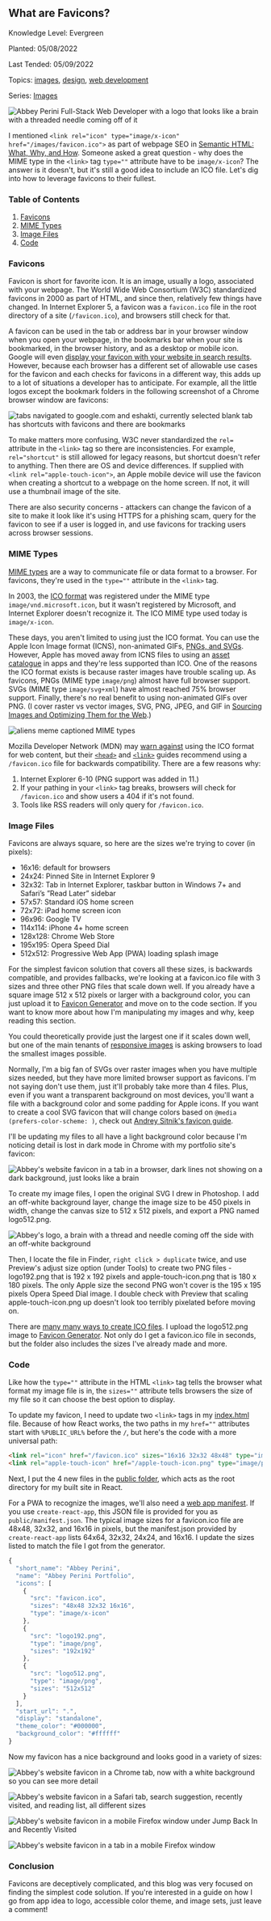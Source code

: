 ## What are Favicons?

Knowledge Level: Evergreen

Planted: 05/08/2022

Last Tended: 05/09/2022

Topics: [images](/topic.html?topic=images), [design](/topic.html?topic=design), [web development](/topic.html?topic=webDevelopment)

Series: [Images](/series.html?series=images)

![Abbey Perini Full-Stack Web Developer with a logo that looks like a brain with a threaded needle coming off of it](https://images.abbeyperini.com/images-series/banner.png)

I mentioned `<link rel="icon" type="image/x-icon" href="/images/favicon.ico">` as part of webpage SEO in [Semantic HTML: What, Why, and How](/blog.html?blog=HTML). Someone asked a great question - why does the MIME type in the `<link>` tag `type=""` attribute have to be `image/x-icon`? The answer is it doesn't, but it's still a good idea to include an ICO file. Let's dig into how to leverage favicons to their fullest.

### Table of Contents

1. [Favicons](#favicons)
2. [MIME Types](#mime-types)
3. [Image Files](#image-files)
4. [Code](#code)

### Favicons

Favicon is short for favorite icon. It is an image, usually a logo, associated with your webpage. The World Wide Web Consortium (W3C) standardized favicons in 2000 as part of HTML, and since then, relatively few things have changed. In Internet Explorer 5, a favicon was a `favicon.ico` file in the root directory of a site (`/favicon.ico`), and browsers still check for that.

A favicon can be used in the tab or address bar in your browser window when you open your webpage, in the bookmarks bar when your site is bookmarked, in the browser history, and as a desktop or mobile icon. Google will even [display your favicon with your website in search results](https://developers.google.com/search/docs/advanced/appearance/favicon-in-search). However, because each browser has a different set of allowable use cases for the favicon and each checks for favicons in a different way, this adds up to a lot of situations a developer has to anticipate. For example, all the little logos except the bookmark folders in the following screenshot of a Chrome browser window are favicons:

![tabs navigated to google.com and eshakti, currently selected blank tab has shortcuts with favicons and there are bookmarks](https://images.abbeyperini.com/images-series/tabs.png)

To make matters more confusing, W3C never standardized the `rel=` attribute in the `<link>` tag so there are inconsistencies. For example, `rel="shortcut"` is still allowed for legacy reasons, but shortcut doesn't refer to anything. Then there are OS and device differences. If supplied with `<link rel="apple-touch-icon">`, an Apple mobile device will use the favicon when creating a shortcut to a webpage on the home screen. If not, it will use a thumbnail image of the site.

There are also security concerns - attackers can change the favicon of a site to make it look like it's using HTTPS for a phishing scam, query for the favicon to see if a user is logged in, and use favicons for tracking users across browser sessions.  

### MIME Types

[MIME types](https://developer.mozilla.org/en-US/docs/Web/HTTP/Basics_of_HTTP/MIME_types) are a way to communicate file or data format to a browser. For favicons, they're used in the `type=""` attribute in the `<link>` tag.

In 2003, the [ICO format](/blog.html?blog=ico) was registered under the MIME type `image/vnd.microsoft.icon`, but it wasn't registered by Microsoft, and Internet Explorer doesn't recognize it. The ICO MIME type used today is `image/x-icon`.

These days, you aren't limited to using just the ICO format. You can use the Apple Icon Image format (ICNS), non-animated GIFs, [PNGs, and SVGs](https://caniuse.com/?search=favicon). However, Apple has moved away from ICNS files to using an [asset catalogue](https://developer.apple.com/documentation/xcode/configuring-your-app-icon) in apps and they're less supported than ICO. One of the reasons the ICO format exists is because raster images have trouble scaling up. As favicons, PNGs (MIME type `image/png`) almost have full browser support. SVGs (MIME type `image/svg+xml`) have almost reached 75% browser support. Finally, there's no real benefit to using non-animated GIFs over PNG. (I cover raster vs vector images, SVG, PNG, JPEG, and GIF in [Sourcing Images and Optimizing Them for the Web](/blog.html?blog=images).)

![aliens meme captioned MIME types](https://images.abbeyperini.com/images-series/mime.jpeg)

Mozilla Developer Network (MDN) may [warn against](https://developer.mozilla.org/en-US/docs/Web/Media/Formats/Image_types#:~:text=be%20well%20supported.-,Warning%3A,-ICO%20files%20should) using the ICO format for web content, but their [`<head>`](https://developer.mozilla.org/en-US/docs/Learn/HTML/Introduction_to_HTML/The_head_metadata_in_HTML) and [`<link>`](https://developer.mozilla.org/en-US/docs/Web/HTML/Element/link) guides recommend using a `/favicon.ico` file for backwards compatibility. There are a few reasons why:

1. Internet Explorer 6-10 (PNG support was added in 11.)
2. If your pathing in your `<link>` tag breaks, browsers will check for `/favicon.ico` and show users a 404 if it's not found.
3. Tools like RSS readers will only query for `/favicon.ico`.

### Image Files

Favicons are always square, so here are the sizes we're trying to cover (in pixels):

- 16x16: default for browsers
- 24x24: Pinned Site in Internet Explorer 9
- 32x32: Tab in Internet Explorer, taskbar button in Windows 7+ and Safari’s ”Read Later” sidebar
- 57x57: Standard iOS home screen
- 72x72: iPad home screen icon
- 96x96: Google TV
- 114x114: iPhone 4+ home screen
- 128x128: Chrome Web Store
- 195x195: Opera Speed Dial
- 512x512: Progressive Web App (PWA) loading splash image

For the simplest favicon solution that covers all these sizes, is backwards compatible, and provides fallbacks, we're looking at a favicon.ico file with 3 sizes and three other PNG files that scale down well. If you already have a square image 512 x 512 pixels or larger with a background color, you can just upload it to [Favicon Generator](https://favicon.io/favicon-converter/) and move on to the code section. If you want to know more about how I'm manipulating my images and why, keep reading this section.

You could theoretically provide just the largest one if it scales down well, but one of the main tenants of [responsive images](https://developer.mozilla.org/en-US/docs/Learn/HTML/Multimedia_and_embedding/Responsive_images) is asking browsers to load the smallest images possible.

Normally, I'm a big fan of SVGs over raster images when you have multiple sizes needed, but they have more limited browser support as favicons. I'm not saying don't use them, just it'll probably take more than 4 files. Plus, even if you want a transparent background on most devices, you'll want a file with a background color and some padding for Apple icons. If you want to create a cool SVG favicon that will change colors based on `@media (prefers-color-scheme: )`, check out [Andrey Sitnik's favicon guide](https://evilmartians.com/chronicles/how-to-favicon-in-2021-six-files-that-fit-most-needs#:~:text=A%C2%A0single%20SVG%20icon%20with%20a%C2%A0light/dark%20version%20for%20modern%20browsers).

I'll be updating my files to all have a light background color because I'm noticing detail is lost in dark mode in Chrome with my portfolio site's favicon:

![Abbey's website favicon in a tab in a browser, dark lines not showing on a dark background, just looks like a brain](https://images.abbeyperini.com/images-series/brain.png)

To create my image files, I open the original SVG I drew in Photoshop. I add an off-white background layer, change the image size to be 450 pixels in width, change the canvas size to 512 x 512 pixels, and export a PNG named logo512.png.

![Abbey's logo, a brain with a thread and needle coming off the side with an off-white background](https://images.abbeyperini.com/images-series/square-logo.png)

Then, I locate the file in Finder, `right click > duplicate` twice, and use Preview's adjust size option (under Tools) to create two PNG files - logo192.png that is 192 x 192 pixels and apple-touch-icon.png that is 180 x 180 pixels. The only Apple size the second PNG won't cover is the 195 x 195 pixels Opera Speed Dial image. I double check with Preview that scaling apple-touch-icon.png up doesn't look too terribly pixelated before moving on.

There are [many many ways to create ICO files](/blog.html?blog=ico#:~:text=There%20are%20so%20many%20ways%20to%20convert%20images%20to%20ICO%20format). I upload the logo512.png image to [Favicon Generator](https://favicon.io/favicon-converter/). Not only do I get a favicon.ico file in seconds, but the folder also includes the sizes I've already made and more.

### Code

Like how the `type=""` attribute in the HTML `<link>` tag tells the browser what format my image file is in, the `sizes=""` attribute tells browsers the size of my file so it can choose the best option to display.

To update my favicon, I need to update two `<link>` tags in my [index.html](https://github.com/abbeyperini/Portfolio2.0/blob/master/portfolio/public/index.html) file. Because of how React works, the two paths in my `href=""` attributes start with `%PUBLIC_URL%` before the `/`, but here's the code with a more universal path:

```HTML
<link rel="icon" href="/favicon.ico" sizes="16x16 32x32 48x48" type="image/x-icon">
<link rel="apple-touch-icon" href="/apple-touch-icon.png" type="image/png">
```

Next, I put the 4 new files in the [public folder](https://github.com/abbeyperini/Portfolio2.0/tree/master/portfolio/public), which acts as the root directory for my built site in React.  

For a PWA to recognize the images, we'll also need a [web app manifest](https://developer.mozilla.org/en-US/docs/Web/Manifest). If you use `create-react-app`, this JSON file is provided for you as `public/manifest.json`. The typical image sizes for a favicon.ico file are 48x48, 32x32, and 16x16 in pixels, but the manifest.json provided by `create-react-app` lists 64x64, 32x32, 24x24, and 16x16. I update the sizes listed to match the file I got from the generator.

```JavaScript
{
  "short_name": "Abbey Perini",
  "name": "Abbey Perini Portfolio",
  "icons": [
    {
      "src": "favicon.ico",
      "sizes": "48x48 32x32 16x16",
      "type": "image/x-icon"
    },
    {
      "src": "logo192.png",
      "type": "image/png",
      "sizes": "192x192"
    },
    {
      "src": "logo512.png",
      "type": "image/png",
      "sizes": "512x512"
    }
  ],
  "start_url": ".",
  "display": "standalone",
  "theme_color": "#000000",
  "background_color": "#ffffff"
}
```

Now my favicon has a nice background and looks good in a variety of sizes:

![Abbey's website favicon in a Chrome tab, now with a white background so you can see more detail](https://images.abbeyperini.com/images-series/favicon.png)

![Abbey's website favicon in a Safari tab, search suggestion, recently visited, and reading list, all different sizes](https://images.abbeyperini.com/images-series/safari.png)

![Abbey's website favicon in a mobile Firefox window under Jump Back In and Recently Visited](https://images.abbeyperini.com/images-series/jump.png)

![Abbey's website favicon in a tab in a mobile Firefox window](https://images.abbeyperini.com/images-series/focus.png)

### Conclusion

Favicons are deceptively complicated, and this blog was very focused on finding the simplest code solution. If you're interested in a guide on how I go from app idea to logo, accessible color theme, and image sets, just leave a comment!
